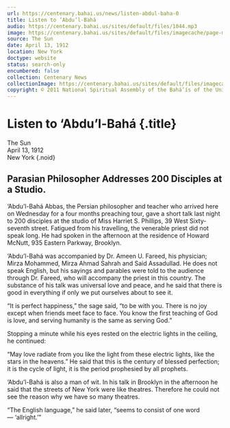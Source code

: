 ```yaml
---
url: https://centenary.bahai.us/news/listen-abdul-baha-0
title: Listen to ‘Abdu’l-Bahá
audio: https://centenary.bahai.us/sites/default/files/1044.mp3
image: https://centenary.bahai.us/sites/default/files/imagecache/page-main-image/images/press_clippings/04-13-1912%2CThe%20%28New%20York%29%20Sun%2CListen%20to%20Abdul%20Baha%20%28Phillips%20Studio%20talk%29.png
source: The Sun
date: April 13, 1912
location: New York
doctype: website
status: search-only
encumbered: false
collection: Centenary News
collectionImage: https://centenary.bahai.us/sites/default/files/imagecache/theme-image/main_image/abdulbaha-overview-small_0.jpg
copyright: © 2011 National Spiritual Assembly of the Bahá’ís of the United States
---
```



# Listen to ‘Abdu’l-Bahá {.title}

The Sun  
April 13, 1912  
New York
{.noid}  



## Parasian Philosopher Addresses 200 Disciples at a Studio.

‘Abdu’l-Bahá Abbas, the Persian philosopher and teacher who arrived here on Wednesday for a four months preaching tour, gave a short talk last night to 200 disciples at the studio of Miss Harriet S. Phillips, 39 West Sixty-seventh street. Fatigued from his travelling, the venerable priest did not speak long. He had spoken in the afternoon at the residence of Howard McNutt, 935 Eastern Parkway, Brooklyn.

‘Abdu’l-Bahá was accompanied by Dr. Ameen U. Fareed, his physician; Mirza Mohammed, Mirza Ahmad Sahrah and Said Assadullad. He does not speak English, but his sayings and parables were told to the audience through Dr. Fareed, who will accompany the priest in this country. The substance of his talk was universal love and peace, and he said that there is good in everything if only we put ourselves about to see it.

“It is perfect happiness,” the sage said, “to be with you. There is no joy except when friends meet face to face. You know the first teaching of God is love, and serving humanity is the same as serving God.”

Stopping a minute while his eyes rested on the electric lights in the ceiling, he continued:

“May love radiate from you like the light from these electric lights, like the stars in the heavens.” He said that this is the century of blessed perfection; it is the cycle of light, it is the period prophesied by all prophets.

‘Abdu’l-Bahá is also a man of wit. In his talk in Brooklyn in the afternoon he said that the streets of New York were like theatres. Therefore he could not see the reason why we have so many theatres.

“The English language,” he said later, “seems to consist of one word — ‘allright.’”